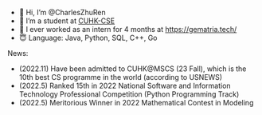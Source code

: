 - 👋 Hi, I’m @CharlesZhuRen
- 👀 I’m a student at [CUHK-CSE](https://www.cse.cuhk.edu.hk/)
- 💞️ I ever worked as an intern for 4 months at https://gematria.tech/
- 😇 Language: Java, Python, SQL, C++, Go

News:
- (2022.11) Have been admitted to CUHK@MSCS (23 Fall), which is the 10th best CS programme in the world (according to USNEWS)
- (2022.5) Ranked 15th in 2022 National Software and Information Technology Professional Competition (Python Programming Track)
- (2022.5) Meritorious Winner in 2022 Mathematical Contest in Modeling

